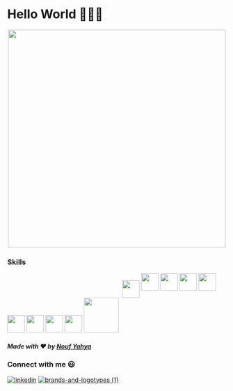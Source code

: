 # Hello World 👋🏻😃

  


 <p align="center"> <img src="https://media.giphy.com/media/LRxOfdtweFtglMZuMd/giphy.gif" width="500"/></p>
 
  
  ### Skills 

&nbsp;&nbsp;&nbsp;&nbsp;&nbsp;&nbsp;&nbsp;&nbsp; &nbsp;&nbsp;&nbsp; &nbsp;&nbsp;&nbsp; &nbsp;&nbsp;&nbsp; &nbsp;&nbsp; &nbsp;&nbsp;&nbsp;  &nbsp;&nbsp;&nbsp; &nbsp;&nbsp;&nbsp; &nbsp;&nbsp;&nbsp; &nbsp;&nbsp; &nbsp;&nbsp;&nbsp; &nbsp;&nbsp;&nbsp; &nbsp;&nbsp;&nbsp;  &nbsp;&nbsp;&nbsp; &nbsp;&nbsp;&nbsp; &nbsp;&nbsp;&nbsp; <img style="vertical-align:middle" src="https://user-images.githubusercontent.com/38424188/87692557-efc96400-c79c-11ea-86ee-5b54054bae77.png" width="40"/>  <img src="https://user-images.githubusercontent.com/38424188/87692564-f1932780-c79c-11ea-9021-c0728e5711ed.png" width="40"/>    <img src="https://user-images.githubusercontent.com/38424188/87692569-f22bbe00-c79c-11ea-9ccb-e9eff2ebc48a.png" width="40"/>    <img src="https://user-images.githubusercontent.com/38424188/87692570-f2c45480-c79c-11ea-9351-2fab50c62946.png" width="40"/>    <img src="https://user-images.githubusercontent.com/38424188/87692572-f35ceb00-c79c-11ea-967a-c66cefb500d8.png" width="40"/>    <img src="https://user-images.githubusercontent.com/38424188/87692576-f48e1800-c79c-11ea-8e60-851164c92a1f.png" width="40"/>    <img src="https://user-images.githubusercontent.com/38424188/87692581-f48e1800-c79c-11ea-9132-ce9cca1a78af.png" width="40"/>    <img src="https://user-images.githubusercontent.com/38424188/87692573-f3f58180-c79c-11ea-8c46-3d79b015ccc3.png" width="40"/>    <img src="https://user-images.githubusercontent.com/38424188/87692586-f526ae80-c79c-11ea-997c-d97a0837b0a7.png" width="40"/>    <img src="https://user-images.githubusercontent.com/38424188/87698051-00c9a380-c7a4-11ea-8ccd-0c789baa9f1c.png" width="80"/>
</p>

##### Made with ❤️ by [Nouf Yahya](https://github.com/noufyahya)

### Connect with me 😃 

   [![linkedin](https://user-images.githubusercontent.com/38424188/87664712-ca296400-c776-11ea-80b6-464a29c86aea.png)][1] 
  [![brands-and-logotypes (1)](https://user-images.githubusercontent.com/38424188/87664531-71f26200-c776-11ea-9c7e-8df10843d7de.png)][2]


[1]: http://www.linkedin.com/in/nouf-yahya-80b036159
[2]: https://www.instagram.com/nouf.codes/

